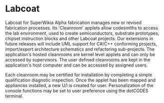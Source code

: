 # Labcoat
Labcoat for SuperWikia Alpha fabrication manages new or revised fabrication processes. Its 'Cleanroom' applets allow codesmiths to access the lab environment, used to create semiconductors, substrate prototypes, chipset instruction blocks and other Labcoat projects. Our extensions in future releases will include UML support for C#/C++ conforming projects, import/export architecture schematics and refactoring sub-projects.
The application's hosted cleanrooms are kernel level applets and can only be accessed by supervisors. The user defined cleanrooms are kept in the application's host computer and can be accessed by assigned users.

Each cleanroom may be certified for installation by completing a simple qualification diagnotic inspection. Once the applet has been mapped and appliances installed, a new U/I is created for user. Personalization of the console functions may be set to user preference using the dotCODES terminal.

